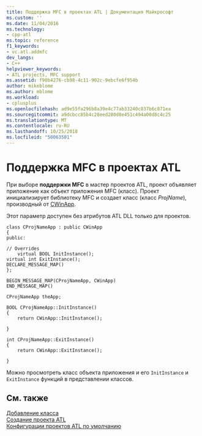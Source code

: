 ```yaml
---
title: Поддержка MFC в проектах ATL | Документация Майкрософт
ms.custom: ''
ms.date: 11/04/2016
ms.technology:
- cpp-atl
ms.topic: reference
f1_keywords:
- vc.atl.addmfc
dev_langs:
- C++
helpviewer_keywords:
- ATL projects, MFC support
ms.assetid: f90b4276-cb98-4c11-902c-9ebcfe6f954b
author: mikeblome
ms.author: mblome
ms.workload:
- cplusplus
ms.openlocfilehash: ad9e55fa296b8a39e4c77ab33240c837b6c871ea
ms.sourcegitcommit: a9dcbcc85b4c28eed280d8e451c494a00d8c4c25
ms.translationtype: MT
ms.contentlocale: ru-RU
ms.lasthandoff: 10/25/2018
ms.locfileid: "50063501"
---
```

# <a name="mfc-support-in-atl-projects"></a>Поддержка MFC в проектах ATL

При выборе **поддержки MFC** в мастер проектов ATL, проект объявляет приложение как объект приложения MFC (класс). Проект инициализирует библиотеку MFC и создает класс (класс *ProjName*), производный от [CWinApp](../../mfc/reference/cwinapp-class.md).

Этот параметр доступен без атрибутов ATL DLL только для проектов.

```
class CProjNameApp : public CWinApp
{
public:

// Overrides
    virtual BOOL InitInstance();
virtual int ExitInstance();
DECLARE_MESSAGE_MAP()
};

BEGIN_MESSAGE_MAP(CProjNameApp, CWinApp)
END_MESSAGE_MAP()

CProjNameApp theApp;

BOOL CProjNameApp::InitInstance()
{
    return CWinApp::InitInstance();

}

int CProjNameApp::ExitInstance()
{
    return CWinApp::ExitInstance();

}
```

Можно просмотреть класс объекта приложения и его `InitInstance` и `ExitInstance` функций в представлении классов.

## <a name="see-also"></a>См. также

[Добавление класса](../../ide/adding-a-class-visual-cpp.md)<br/>
[Создание проекта ATL](../../atl/reference/creating-an-atl-project.md)<br/>
[Конфигурации проектов ATL по умолчанию](../../atl/reference/default-atl-project-configurations.md)

